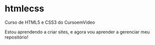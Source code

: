 # htmlecss
 Curso de HTML5 e CSS3 do CursoemVideo

Estou aprendendo a criar sites, e agora vou aprender a gerenciar meu repositório!